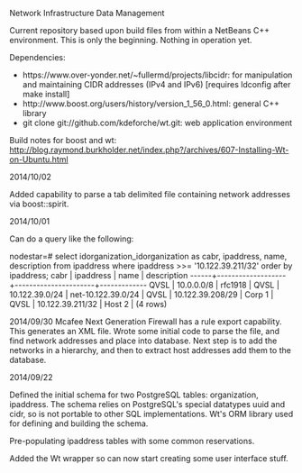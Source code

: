 Network Infrastructure Data Management

Current repository based upon build files from within a NetBeans C++ environment.  This is only the beginning.
Nothing in operation yet.

Dependencies:
<ul>
  <li>https://www.over-yonder.net/~fullermd/projects/libcidr:  for manipulation and maintaining CIDR addresses (IPv4 and IPv6) [requires ldconfig after make install]
  <li>http://www.boost.org/users/history/version_1_56_0.html:  general C++ library
  <li>git clone git://github.com/kdeforche/wt.git:  web application environment
  </ul>

Build notes for boost and wt:
<br>http://blog.raymond.burkholder.net/index.php?/archives/607-Installing-Wt-on-Ubuntu.html

2014/10/02

Added capability to parse a tab delimited file containing network addresses via boost::spirit.

2014/10/01

Can do a query like the following:

nodestar=# select idorganization_idorganization as cabr, ipaddress, name, description from ipaddress where ipaddress >>= '10.122.39.211/32' order by ipaddress;
 cabr |     ipaddress     |         name         | description 
------+-------------------+----------------------+-------------
 QVSL | 10.0.0.0/8        | rfc1918              | 
 QVSL | 10.122.39.0/24    | net-10.122.39.0/24   | 
 QVSL | 10.122.39.208/29  | Corp 1               | 
 QVSL | 10.122.39.211/32  | Host 2               | 
(4 rows)


2014/09/30
Mcafee Next Generation Firewall has a rule export capability.  This generates an XML file.
Wrote some initial code to parse the file, and find network addresses and place into database.
Next step is to add the networks in a hierarchy, and then to extract host addresses add them to the database.

2014/09/22

Defined the initial schema for two PostgreSQL tables:  organization, ipaddress.  The schema relies on PostgreSQL's 
special datatypes uuid and cidr, so is not portable to other SQL implementations.  Wt's ORM library 
used for defining and building the schema.

Pre-populating ipaddress tables with some common reservations.

Added the Wt wrapper so can now start creating some user interface stuff.
